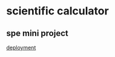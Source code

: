 # scientific calculator 

## spe mini project

[deployment](https://scicalc-fp2lwpcwtq-el.a.run.app/)  
